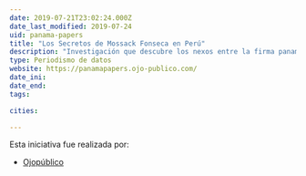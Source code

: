 ```yaml
---
date: 2019-07-21T23:02:24.000Z
date_last_modified: 2019-07-24
uid: panama-papers
title: "Los Secretos de Mossack Fonseca en Perú"
description: "Investigación que descubre los nexos entre la firma panameña y el poder en el Perú para crear sociedades offshore en los principales paraísos fiscales del mundo."
type: Periodismo de datos
website: https://panamapapers.ojo-publico.com/
date_ini: 
date_end: 
tags:

cities: 

---
```


Esta iniciativa fue realizada por:

- [Ojopúblico](/organizaciones/ojo-publico)
